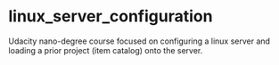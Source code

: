 # linux_server_configuration
Udacity nano-degree course focused on configuring a linux server and loading a prior project (item catalog) onto the server.
